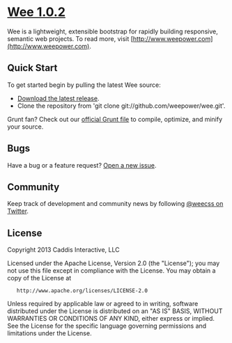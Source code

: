 # [Wee 1.0.2](https://github.com/weepower/wee)

Wee is a lightweight, extensible bootstrap for rapidly building responsive, semantic web projects. To read more, visit [http://www.weepower.com](http://www.weepower.com).


## Quick Start

To get started begin by pulling the latest Wee source:

* [Download the latest release](https://github.com/weepower/wee/archive/master.zip).
* Clone the repository from 'git clone git://github.com/weepower/wee.git'.

Grunt fan? Check out our [official Grunt file](https://github.com/weepower/wee-grunt) to compile, optimize, and minify your  source.


## Bugs

Have a bug or a feature request? [Open a new issue](https://github.com/weepower/wee/issues).


## Community

Keep track of development and community news by following [@weecss on Twitter](https://twitter.com/weecss).


## License

Copyright 2013 Caddis Interactive, LLC

   Licensed under the Apache License, Version 2.0 (the "License");
   you may not use this file except in compliance with the License.
   You may obtain a copy of the License at

       http://www.apache.org/licenses/LICENSE-2.0

   Unless required by applicable law or agreed to in writing, software
   distributed under the License is distributed on an "AS IS" BASIS,
   WITHOUT WARRANTIES OR CONDITIONS OF ANY KIND, either express or implied.
   See the License for the specific language governing permissions and
   limitations under the License.
